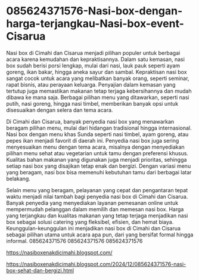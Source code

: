 # 085624371576-Nasi-box-dengan-harga-terjangkau-Nasi-box-event-Cisarua
Nasi box di Cimahi dan Cisarua menjadi pilihan populer untuk berbagai acara karena kemudahan dan kepraktisannya. Dalam satu kemasan, nasi box sudah berisi porsi lengkap, mulai dari nasi, lauk pauk seperti ayam goreng, ikan bakar, hingga aneka sayur dan sambal. Kepraktisan nasi box sangat cocok untuk acara yang melibatkan banyak orang, seperti seminar, rapat bisnis, atau perayaan keluarga. Penyajian dalam kemasan yang tertutup juga memastikan makanan tetap terjaga kebersihannya dan mudah dibawa ke mana saja. Berbagai pilihan menu yang ditawarkan, seperti nasi putih, nasi goreng, hingga nasi timbel, memberikan banyak opsi untuk disesuaikan dengan selera dan tema acara.

Di Cimahi dan Cisarua, banyak penyedia nasi box yang menawarkan beragam pilihan menu, mulai dari hidangan tradisional hingga internasional. Nasi box dengan menu khas Sunda seperti nasi timbel, ayam goreng, atau pepes ikan menjadi favorit di daerah ini. Penyedia nasi box juga sering menyesuaikan menu dengan tema acara, misalnya dengan menyediakan pilihan menu sehat atau vegetarian untuk tamu dengan preferensi khusus. Kualitas bahan makanan yang digunakan juga menjadi prioritas, sehingga setiap nasi box yang disajikan tetap enak dan bergizi. Dengan variasi menu yang beragam, nasi box bisa memenuhi kebutuhan tamu dari berbagai latar belakang.

Selain menu yang beragam, pelayanan yang cepat dan pengantaran tepat waktu menjadi nilai tambah bagi penyedia nasi box di Cimahi dan Cisarua. Banyak penyedia yang menyediakan layanan pemesanan online untuk mempermudah pelanggan dalam memilih dan memesan nasi box. Harga yang terjangkau dan kualitas makanan yang tetap terjaga menjadikan nasi box sebagai solusi catering yang fleksibel, efisien, dan hemat biaya. Keunggulan-keunggulan ini menjadikan nasi box di Cimahi dan Cisarua sebagai pilihan utama untuk acara apa pun, dari yang bersifat formal hingga informal.
085624371576
085624371576
085624371576


https://nasiboxenakdicimahi.blogspot.com/

https://nasiboxenakdicimahi.blogspot.com/2024/12/085624371576-nasi-box-sehat-dan-bergizi.html
